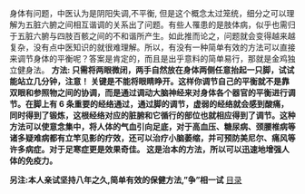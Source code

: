 身体有问题，中医认为是阴阳失调,不平衡,
但是这个概念太过笼统，细分之可以理解为五脏六腑之间相互谐调的关系出了问题。有些人罹患的是肢体病，似乎也需归于五脏六腑与四肢百骸之间的不和谐所产生。如此推而论之，问题就会变得越来越复杂，没有点中医知识的就很难理解。所以，有没有一种简单有效的方法可以直接来调节身体的平衡呢？答案是肯定的，而且是出乎意料的简单易行，那就是金鸡独立健身法。
**方法:
只需将两眼微闭，两手自然放在身体两侧任意抬起一只脚，试试能站立几分钟，注意！
关键是不能将眼睛睁开。这样你调节自己的平衡就不是靠双眼和参照物之间的协调，而是通过调动大脑神经来对身体各个器官的平衡进行调节。在脚上有 6 条重要的经络通过，通过脚的调节，虚弱的经络就会感到酸痛，同时得到了锻炼，这根经络对应的脏腑和它循行的部位也就相应得到了调节。这种方法可以使意念集中，将人体的气血引向足底，对于高血压、糖尿病、颈腰椎病等诸多疑难病都有立竿见影的疗效，还可以治疗小脑萎缩，并可预防美尼尔、痛风等许多病症。对于足寒症更是效果奇佳。
这是治本的方法，所以可以迅速地增强人体的免疫力。**

**另注:本人亲试坚持八年之久,简单有效的保健方法,”争”相一试**
[目录](https://www.jianshu.com/p/1fd62eef054b)
